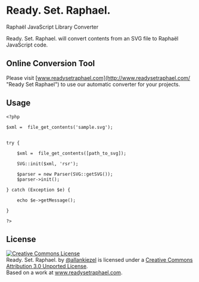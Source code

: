 Ready. Set. Raphael.
=========

Raphaël JavaScript Library Converter

Ready. Set. Raphael. will convert contents from an SVG file to Raphaël JavaScript code.

Online Conversion Tool
----

Please visit [www.readysetraphael.com](http://www.readysetraphael.com/ "Ready Set Raphael") to use our automatic converter for your projects.

Usage
--------------

```
<?php

$xml =  file_get_contents('sample.svg');


try {

    $xml =  file_get_contents([path_to_svg]);

    SVG::init($xml, 'rsr');

    $parser = new Parser(SVG::getSVG());
    $parser->init();

} catch (Exception $e) {

    echo $e->getMessage();

}

?>
```

License
----

<p>
<a rel="license" href="http://creativecommons.org/licenses/by/3.0/"><img alt="Creative Commons License" style="border-width:0" src="http://i.creativecommons.org/l/by/3.0/80x15.png" /></a><br /><span xmlns:dct="http://purl.org/dc/terms/" href="http://purl.org/dc/dcmitype/Text" property="dct:title" rel="dct:type">Ready. Set. Raphael.</span> by <a xmlns:cc="http://creativecommons.org/ns#" href="http://www.twitter.com/allankiezel" property="cc:attributionName" rel="cc:attributionURL">@allankiezel</a> is licensed under a <a rel="license" href="http://creativecommons.org/licenses/by/3.0/">Creative Commons Attribution 3.0 Unported License</a>.<br />Based on a work at <a xmlns:dct="http://purl.org/dc/terms/" href="http://www.readysetraphael.com" rel="dct:source">www.readysetraphael.com</a>.
</p>


